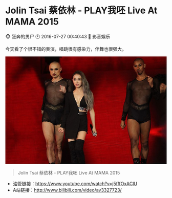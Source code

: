 #  Jolin Tsai 蔡依林 - PLAY我呸 Live At MAMA 2015
:monkey_face: 狂奔的男尸  :clock1: 2016-07-27 00:40:43 :open_file_folder:   影音娱乐

今天看了个很不错的表演，唱跳很有感染力，伴舞也很强大。

![alt](jolin-tsai-mama-2015.jpg)


> Jolin Tsai 蔡依林 - PLAY我呸 Live At MAMA 2015

* 油管链接：https://www.youtube.com/watch?v=j5fffOxAClU
* A站链接：http://www.bilibili.com/video/av3327723/